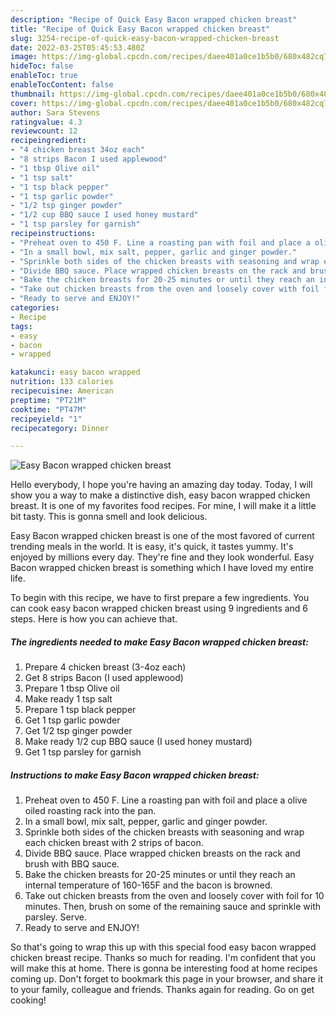 ```yaml
---
description: "Recipe of Quick Easy Bacon wrapped chicken breast"
title: "Recipe of Quick Easy Bacon wrapped chicken breast"
slug: 3254-recipe-of-quick-easy-bacon-wrapped-chicken-breast
date: 2022-03-25T05:45:53.480Z
image: https://img-global.cpcdn.com/recipes/daee401a0ce1b5b0/680x482cq70/easy-bacon-wrapped-chicken-breast-recipe-main-photo.jpg
hideToc: false
enableToc: true
enableTocContent: false
thumbnail: https://img-global.cpcdn.com/recipes/daee401a0ce1b5b0/680x482cq70/easy-bacon-wrapped-chicken-breast-recipe-main-photo.jpg
cover: https://img-global.cpcdn.com/recipes/daee401a0ce1b5b0/680x482cq70/easy-bacon-wrapped-chicken-breast-recipe-main-photo.jpg
author: Sara Stevens
ratingvalue: 4.3
reviewcount: 12
recipeingredient:
- "4 chicken breast 34oz each"
- "8 strips Bacon I used applewood"
- "1 tbsp Olive oil"
- "1 tsp salt"
- "1 tsp black pepper"
- "1 tsp garlic powder"
- "1/2 tsp ginger powder"
- "1/2 cup BBQ sauce I used honey mustard"
- "1 tsp parsley for garnish"
recipeinstructions:
- "Preheat oven to 450 F. Line a roasting pan with foil and place a olive oiled roasting rack into the pan."
- "In a small bowl, mix salt, pepper, garlic and ginger powder."
- "Sprinkle both sides of the chicken breasts with seasoning and wrap each chicken breast with 2 strips of bacon."
- "Divide BBQ sauce. Place wrapped chicken breasts on the rack and brush with BBQ sauce."
- "Bake the chicken breasts for 20-25 minutes or until they reach an internal temperature of 160-165F and the bacon is browned."
- "Take out chicken breasts from the oven and loosely cover with foil for 10 minutes. Then, brush on some of the remaining sauce and sprinkle with parsley. Serve."
- "Ready to serve and ENJOY!"
categories:
- Recipe
tags:
- easy
- bacon
- wrapped

katakunci: easy bacon wrapped 
nutrition: 133 calories
recipecuisine: American
preptime: "PT21M"
cooktime: "PT47M"
recipeyield: "1"
recipecategory: Dinner

---
```



![Easy Bacon wrapped chicken breast](https://img-global.cpcdn.com/recipes/daee401a0ce1b5b0/680x482cq70/easy-bacon-wrapped-chicken-breast-recipe-main-photo.jpg)

Hello everybody, I hope you're having an amazing day today. Today, I will show you a way to make a distinctive dish, easy bacon wrapped chicken breast. It is one of my favorites food recipes. For mine, I will make it a little bit tasty. This is gonna smell and look delicious.

Easy Bacon wrapped chicken breast is one of the most favored of current trending meals in the world. It is easy, it's quick, it tastes yummy. It's enjoyed by millions every day. They're fine and they look wonderful. Easy Bacon wrapped chicken breast is something which I have loved my entire life.




To begin with this recipe, we have to first prepare a few ingredients. You can cook easy bacon wrapped chicken breast using 9 ingredients and 6 steps. Here is how you can achieve that.

<!--inarticleads1-->

##### The ingredients needed to make Easy Bacon wrapped chicken breast:

1. Prepare 4 chicken breast (3-4oz each)
1. Get 8 strips Bacon (I used applewood)
1. Prepare 1 tbsp Olive oil
1. Make ready 1 tsp salt
1. Prepare 1 tsp black pepper
1. Get 1 tsp garlic powder
1. Get 1/2 tsp ginger powder
1. Make ready 1/2 cup BBQ sauce (I used honey mustard)
1. Get 1 tsp parsley for garnish




<!--inarticleads2-->

##### Instructions to make Easy Bacon wrapped chicken breast:

1. Preheat oven to 450 F. Line a roasting pan with foil and place a olive oiled roasting rack into the pan.
1. In a small bowl, mix salt, pepper, garlic and ginger powder.
1. Sprinkle both sides of the chicken breasts with seasoning and wrap each chicken breast with 2 strips of bacon.
1. Divide BBQ sauce. Place wrapped chicken breasts on the rack and brush with BBQ sauce.
1. Bake the chicken breasts for 20-25 minutes or until they reach an internal temperature of 160-165F and the bacon is browned.
1. Take out chicken breasts from the oven and loosely cover with foil for 10 minutes. Then, brush on some of the remaining sauce and sprinkle with parsley. Serve.
1. Ready to serve and ENJOY!



So that's going to wrap this up with this special food easy bacon wrapped chicken breast recipe. Thanks so much for reading. I'm confident that you will make this at home. There is gonna be interesting food at home recipes coming up. Don't forget to bookmark this page in your browser, and share it to your family, colleague and friends. Thanks again for reading. Go on get cooking!
